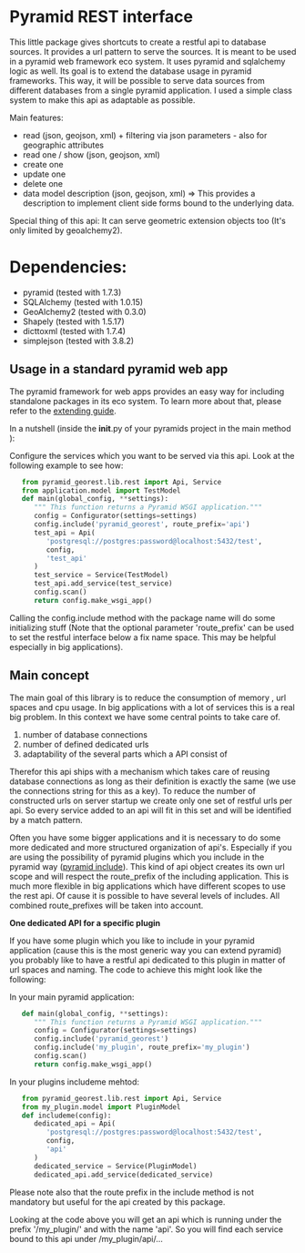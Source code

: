 Pyramid REST interface
======================

This little package gives shortcuts to create a restful api to database sources. It provides a url pattern to serve the
sources.
It is meant to be used in a pyramid web framework eco system. It uses pyramid and sqlalchemy logic as well. Its goal is
to extend the database usage in pyramid frameworks. This way, it will be possible to serve data sources from
different databases from a single pyramid application.
I used a simple class system to make this api as adaptable as possible.

Main features:

* read (json, geojson, xml) + filtering via json parameters - also for geographic attributes
* read one / show (json, geojson, xml)
* create one
* update one
* delete one
* data model description (json, geojson, xml) => This provides a description to implement client side forms bound to the underlying data.

Special thing of this api: It can serve geometric extension objects too (It's only limited by geoalchemy2).

Dependencies:
=============
* pyramid (tested with 1.7.3)
* SQLAlchemy (tested with 1.0.15)
* GeoAlchemy2 (tested with 0.3.0)
* Shapely (tested with 1.5.17)
* dicttoxml (tested with 1.7.4)
* simplejson (tested with 3.8.2)


Usage in a standard pyramid web app
-----------------------------------

The pyramid framework for web apps provides an easy way for including 
standalone packages in its eco system. To learn
more about that, please refer to the [extending guide](http://docs.pylonsproject.org/projects/pyramid//en/latest/narr/extending.html 'extending guide').

In a nutshell (inside the __init__.py of your pyramids project in the 
main method ):

Configure the services which you want to be served via this api. Look 
at the following example to see how: 

```python
   from pyramid_georest.lib.rest import Api, Service
   from application.model import TestModel
   def main(global_config, **settings):
      """ This function returns a Pyramid WSGI application."""
      config = Configurator(settings=settings)
      config.include('pyramid_georest', route_prefix='api')
      test_api = Api(
         'postgresql://postgres:password@localhost:5432/test',
         config,
         'test_api'
      )
      test_service = Service(TestModel)
      test_api.add_service(test_service)
      config.scan()
      return config.make_wsgi_app()
```

Calling the config.include method with the package name will do some
initializing stuff (Note that the optional
parameter 'route_prefix' can be used to set the restful interface below 
a fix name space. This may be helpful especially
in big applications).

Main concept
------------

The main goal of this library is to reduce the consumption of memory ,
url spaces and cpu usage. In big applications with a lot of services 
this is a real big problem. In this context we have some central points 
to take care of.

1. number of database connections
2. number of defined dedicated urls
3. adaptability of the several parts which a API consist of

Therefor this api ships with a mechanism which takes care of reusing 
database connections as long as their definition is exactly the same 
(we use the connections string for this as a key).
To reduce the number of constructed urls on server startup we create 
only one set of restful urls per api. So every service added to an api 
will fit in this set and will be identified by a match pattern.

Often you have some bigger applications and it is necessary to do some 
more dedicated and more structured organization of api's. 
Especially if you are using the possibility of pyramid plugins which 
you include in the pyramid way ([pyramid include](http://docs.pylonsproject.org/projects/pyramid/en/latest/api/config.html#pyramid.config.Configurator.include 'pyramid include')).
This kind of api object creates its own url scope and will respect the 
route_prefix of the including application. This is much more flexible 
in big applications which have different scopes to use the rest api. 
Of cause it is possible to have several levels of includes. All 
combined route_prefixes will be taken into account.

**One dedicated API for a specific plugin**

If you have some plugin which you like to include in your pyramid 
application (cause this is the most generic way you can extend pyramid) 
you probably like to have a restful api dedicated to this plugin in 
matter of url spaces and naming. The code to achieve this might look 
like the following:

In your main pyramid application:

```python
   def main(global_config, **settings):
      """ This function returns a Pyramid WSGI application."""
      config = Configurator(settings=settings)
      config.include('pyramid_georest')
      config.include('my_plugin', route_prefix='my_plugin')
      config.scan()
      return config.make_wsgi_app()
```

In your plugins includeme mehtod:

```python
   from pyramid_georest.lib.rest import Api, Service
   from my_plugin.model import PluginModel
   def includeme(config):
      dedicated_api = Api(
         'postgresql://postgres:password@localhost:5432/test',
         config,
         'api'
      )
      dedicated_service = Service(PluginModel)
      dedicated_api.add_service(dedicated_service)
```

Please note also that the route prefix in the include method is not 
mandatory but useful for the api created by this package.

Looking at the code above you will get an api which is running under 
the prefix '/my_plugin/' and with the name 'api'.
So you will find each service bound to this api under /my_plugin/api/...
